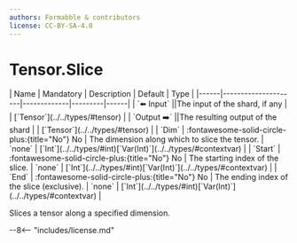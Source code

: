 ```yaml
---
authors: Formabble & contributors
license: CC-BY-SA-4.0
---
```



# Tensor.Slice

<div class="sh-parameters" markdown="1">
| Name | Mandatory | Description | Default | Type |
|------|---------------------|-------------|---------|------|
| `⬅️ Input` ||The input of the shard, if any | | [`Tensor`](../../types/#tensor) |
| `Output ➡️` ||The resulting output of the shard | | [`Tensor`](../../types/#tensor) |
| `Dim` | :fontawesome-solid-circle-plus:{title="No"} No  | The dimension along which to slice the tensor. | `none` | [`Int`](../../types/#int)[`Var(Int)`](../../types/#contextvar) |
| `Start` | :fontawesome-solid-circle-plus:{title="No"} No  | The starting index of the slice. | `none` | [`Int`](../../types/#int)[`Var(Int)`](../../types/#contextvar) |
| `End` | :fontawesome-solid-circle-plus:{title="No"} No  | The ending index of the slice (exclusive). | `none` | [`Int`](../../types/#int)[`Var(Int)`](../../types/#contextvar) |

</div>

Slices a tensor along a specified dimension.

--8<-- "includes/license.md"

